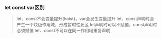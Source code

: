 ### let const var区别
> let、const不会变量提升(hoist)，var会发生变量提升
> let、const声明时会产生一个块级作用域，形成暂时性死区
> let声明时可以不赋值，const声明时必须赋值
> let、const不可以在同一作用域重复声明